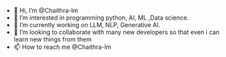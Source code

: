 - 👋 Hi, I’m @Chaithra-lm
- 👀 I’m interested in programming python, AI, ML ,Data science.
- 🌱 I’m currently working on LLM, NLP, Generative AI.
- 💞️ I’m looking to collaborate with many new developers so that even i can learn new things from them
- 📫 How to reach me @Chaithra-lm

<!---
Chaithra-lm/Chaithra-lm is a ✨ special ✨ repository because its `README.md` (this file) appears on your GitHub profile.
You can click the Preview link to take a look at your changes.
--->
